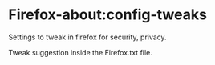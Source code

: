 # Firefox-about:config-tweaks
Settings to tweak in firefox for security, privacy.

Tweak suggestion inside the Firefox.txt file.

